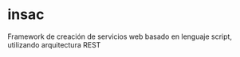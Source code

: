 # insac
Framework de creación de servicios web basado en lenguaje script, utilizando arquitectura REST
